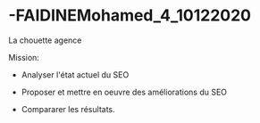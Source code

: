 # -FAIDINEMohamed_4_10122020

La chouette agence

Mission: 

- Analyser l'état actuel du SEO

- Proposer et mettre en oeuvre des améliorations du SEO

- Compararer les résultats.